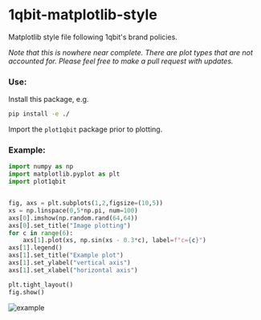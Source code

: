 # 1qbit-matplotlib-style
Matplotlib style file following 1qbit's brand policies.

_Note that this is nowhere near complete.  There are plot types that are not accounted for.  Please feel free to make a pull request with updates._


### Use:
Install this package, e.g. 
```bash
pip install -e ./
```

Import the `plot1qbit` package prior to plotting.


### Example:

```python 
import numpy as np
import matplotlib.pyplot as plt
import plot1qbit


fig, axs = plt.subplots(1,2,figsize=(10,5))
xs = np.linspace(0,5*np.pi, num=100)
axs[0].imshow(np.random.rand(64,64))
axs[0].set_title("Image plotting")
for c in range(6):
    axs[1].plot(xs, np.sin(xs - 0.3*c), label=f"c={c}")
axs[1].legend()
axs[1].set_title("Example plot")
axs[1].set_ylabel("vertical axis")
axs[1].set_xlabel("horizontal axis")

plt.tight_layout()
fig.show()
```

![example](https://raw.githubusercontent.com/millskyle/1qbit-matplotlib-style/master/example.png)
